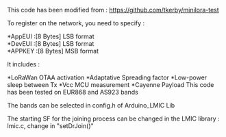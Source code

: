 This code has been modified from : https://github.com/tkerby/minilora-test

To register on the network, you need to specify :

*AppEUI :[8 Bytes] LSB format <BR>
*DevEUI :[8 Bytes] LSB format <BR>
*APPKEY :[8 Bytes] MSB format <BR>


It includes :

*LoRaWan OTAA activation
*Adaptative Spreading factor
*Low-power sleep between Tx
*Vcc MCU measurement
*Cayenne Payload
This code has been tested on EUR868 and AS923 bands

The bands can be selected in config.h of Arduino_LMIC Lib

The starting SF for the joining process can be changed in the LMIC library :
lmic.c, change in  "setDrJoin()"
